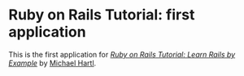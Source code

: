 # Ruby on Rails Tutorial: first application
This is the first application for [*Ruby on Rails Tutorial: Learn Rails
by Example*](http://railstutorial.org/) by [Michael
Hartl](http://michaelhartl.com/).

